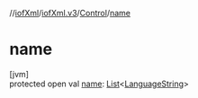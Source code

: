//[iofXml](../../../index.md)/[iofXml.v3](../index.md)/[Control](index.md)/[name](name.md)

# name

[jvm]\
protected open val [name](name.md): [List](https://docs.oracle.com/javase/8/docs/api/java/util/List.html)<[LanguageString](../-language-string/index.md)>
